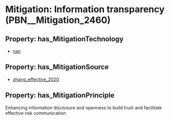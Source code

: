 # Mitigation: __Information transparency__ (PBN__Mitigation_2460)

## Property: has_MitigationTechnology

* [nan](../Technology/PBN__Technology_22)

## Property: has_MitigationSource

* [zhang_effective_2020](../Article/PBN__Article_188)

## Property: has_MitigationPrinciple

Enhancing information disclosure and openness to build trust and facilitate effective risk communication

